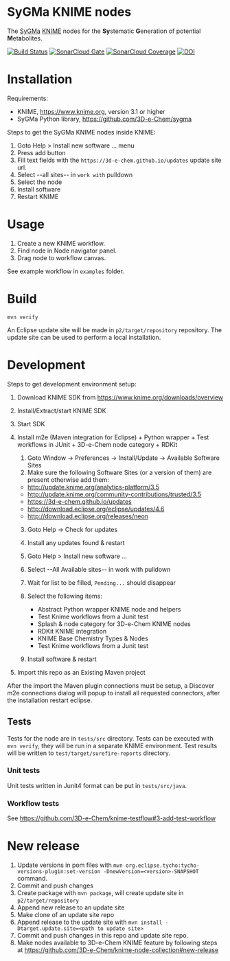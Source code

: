 # SyGMa KNIME nodes

The [SyGMa](https://github.com/3D-e-Chem/sygma) [KNIME](https://www.knime.org) nodes for the **Sy**stematic **G**eneration of potential **M**et**a**bolites.

[![Build Status](https://travis-ci.org/3D-e-Chem/knime-sygma.svg?branch=master)](https://travis-ci.org/3D-e-Chem/knime-sygma)
[![SonarCloud Gate](https://sonarcloud.io/api/badges/gate?key=nl.esciencecenter.e3dchem.sygma:nl.esciencecenter.e3dchem.sygma)](https://sonarcloud.io/dashboard?id=nl.esciencecenter.e3dchem.sygma%3Anl.esciencecenter.e3dchem.sygma)
[![SonarCloud Coverage](https://sonarcloud.io/api/badges/measure?key=nl.esciencecenter.e3dchem.sygma:nl.esciencecenter.e3dchem.sygma&metric=coverage)](https://sonarcloud.io/component_measures/domain/Coverage?id=nl.esciencecenter.e3dchem.sygma:nl.esciencecenter.e3dchem.sygma)
[![DOI](https://zenodo.org/badge/DOI/10.5281/zenodo.1033753.svg)](https://doi.org/10.5281/zenodo.1033753)

# Installation

Requirements:

* KNIME, https://www.knime.org, version 3.1 or higher
* SyGMa Python library, https://github.com/3D-e-Chem/sygma

Steps to get the SyGMa KNIME nodes inside KNIME:

1. Goto Help > Install new software ... menu
2. Press add button
3. Fill text fields with the `https://3d-e-chem.github.io/updates` update site url.
4. Select --all sites-- in `work with` pulldown
5. Select the node
6. Install software
7. Restart KNIME

# Usage

1. Create a new KNIME workflow.
2. Find node in Node navigator panel.
3. Drag node to workflow canvas.

See example workflow in `examples` folder.

# Build

```
mvn verify
```

An Eclipse update site will be made in `p2/target/repository` repository.
The update site can be used to perform a local installation.

# Development

Steps to get development environment setup:

1. Download KNIME SDK from https://www.knime.org/downloads/overview
2. Install/Extract/start KNIME SDK
3. Start SDK
4. Install m2e (Maven integration for Eclipse) + Python wrapper + Test workflows in JUnit + 3D-e-Chem node category + RDKit

	
	1. Goto Window -> Preferences -> Install/Update -> Available Software Sites
    2. Make sure the following Software Sites (or a version of them) are present otherwise add them:

      * http://update.knime.org/analytics-platform/3.5
      * http://update.knime.org/community-contributions/trusted/3.5
      * https://3d-e-chem.github.io/updates
      * http://download.eclipse.org/eclipse/updates/4.6
      * http://download.eclipse.org/releases/neon

    3. Goto Help -> Check for updates
    4. Install any updates found & restart
    5. Goto Help > Install new software ...
    6. Select --All Available sites-- in work with pulldown
    7. Wait for list to be filled, `Pending...` should disappear
    8. Select the following items:

		* Abstract Python wrapper KNIME node and helpers
    	* Test Knime workflows from a Junit test
    	* Splash & node category for 3D-e-Chem KNIME nodes
    	* RDKit KNIME integration
    	* KNIME Base Chemistry Types & Nodes
    	* Test Knime workflows from a Junit test
    	
    9. Install software & restart

5. Import this repo as an Existing Maven project

After the import the Maven plugin connections must be setup, a Discover m2e connections dialog will popup to install all requested connectors, after the installation restart eclipse.

## Tests

Tests for the node are in `tests/src` directory.
Tests can be executed with `mvn verify`, they will be run in a separate KNIME environment.
Test results will be written to `test/target/surefire-reports` directory.

### Unit tests

Unit tests written in Junit4 format can be put in `tests/src/java`.

### Workflow tests

See https://github.com/3D-e-Chem/knime-testflow#3-add-test-workflow

# New release

1. Update versions in pom files with `mvn org.eclipse.tycho:tycho-versions-plugin:set-version -DnewVersion=<version>-SNAPSHOT` command.
2. Commit and push changes
3. Create package with `mvn package`, will create update site in `p2/target/repository`
4. Append new release to an update site
  1. Make clone of an update site repo
  2. Append release to the update site with `mvn install -Dtarget.update.site=<path to update site>`
5. Commit and push changes in this repo and update site repo.
6. Make nodes available to 3D-e-Chem KNIME feature by following steps at https://github.com/3D-e-Chem/knime-node-collection#new-release

